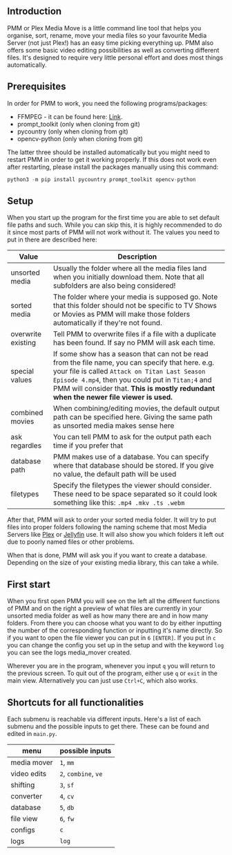 ## Introduction
PMM or Plex Media Move is a little command line tool that helps you organise, sort, rename, move your media files so your favourite Media Server (not just Plex!) has an easy time picking everything up. PMM also offers some basic video editing possibilities as well as converting different files. It's designed to require very little personal effort and does most things automatically. 

## Prerequisites
In order for PMM to work, you need the following programs/packages:

- FFMPEG - it can be found here: [Link](https://ffmpeg.org/).
- prompt_toolkit (only when cloning from git)
- pycountry (only when cloning from git)
- opencv-python (only when cloning from git)

The latter three should be installed automatically but you might need to restart PMM in order to get it working properly.
If this does not work even after restarting, please install the packages manually using this command:
```python
python3 -m pip install pycountry prompt_toolkit opencv-python 
```

## Setup

When you start up the program for the first time you are able to set default file paths and such. While you can skip this, it is highly recommended to do it since most parts of PMM will not work without it. The values you need to put in there are described here:

| Value              | Description                                                                                                                                                                                                                                                                                      |
|--------------------|--------------------------------------------------------------------------------------------------------------------------------------------------------------------------------------------------------------------------------------------------------------------------------------------------|
| unsorted media     | Usually the folder where all the media files land when you initially download them. Note that all subfolders are also being considered!                                                                                                                                                          |
| sorted media       | The folder where your media is supposed go. Note that this folder should not be specific to TV Shows or Movies as PMM will make those folders automatically if they're not found.                                                                                                                |
| overwrite existing | Tell PMM to overwrite files if a file with a duplicate has been found. If say no PMM will ask each time.                                                                                                                                                                                         |
| special values     | If some show has a season that can not be read from the file name, you can specify that here. e.g. your file is called `Attack on Titan Last Season Episode 4.mp4`, then you could put in `Titan;4` and PMM will consider that. **This is mostly redundant when the newer file viewer is used.** |
| combined movies    | When combining/editing movies, the default output path can be specified here. Giving the same path as unsorted media makes sense here                                                                                                                                                            |
| ask regardles      | You can tell PMM to ask for the output path each time if you prefer that                                                                                                                                                                                                                         |
| database path      | PMM makes use of a database. You can specify where that database should be stored. If you give no value, the default path will be used                                                                                                                                                           |
| filetypes          | Specify the filetypes the viewer should consider. These need to be space separated so it could look something like this: `.mp4 .mkv .ts .webm`                                                                                                                                                   |


After that, PMM will ask to order your sorted media folder. It will try to put files into proper folders following the naming scheme that most Media Servers like [Plex](https://support.plex.tv/articles/naming-and-organizing-your-tv-show-files/) or [Jellyfin](https://jellyfin.org/docs/general/server/media/shows/) use. It will also show you which folders it left out due to poorly named files or other problems.

When that is done, PMM will ask you if you want to create a database. Depending on the size of your existing media library, this  can take a while.

## First start

When you first open PMM you will see on the left all the different functions of PMM and on the right a preview of what files are currently in your unsorted media folder as well as how many there are and in how many folders. From there you can choose what you want to do by either inputting the number of the corresponding function or inputting it's name directly. So if you want to open the file viewer you can put in `6` `[ENTER]`. If you put in `c` you can change the config you set up in the setup and with the keyword `log` you can see the logs media_mover created.

Wherever you are in the program, whenever you input `q` you will return to  the previous screen. To quit out of the program, either use `q` or `exit` in the main view. Alternatively you can just use `Ctrl+C`, which also works.

## Shortcuts for all functionalities 

Each submenu is reachable via different inputs. Here's a list of each submenu and the possible inputs to get there. These can be found and edited in `main.py`.

| menu        | possible inputs      |
|-------------|----------------------|
| media mover | `1`, `mm`            |
| video edits | `2`, `combine`, `ve` |
| shifting    | `3`, `sf`            |
| converter   | `4`, `cv`            |
| database    | `5`, `db`            |
| file view   | `6`, `fw`            |
| configs     | `c`                  |
| logs        | `log`                |
